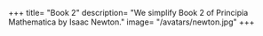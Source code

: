 +++
title= "Book 2"
description= "We simplify Book 2 of Principia Mathematica by Isaac Newton."
image= "/avatars/newton.jpg"
+++
